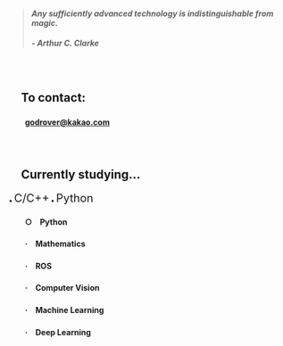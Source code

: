 > #### *Any sufficiently advanced technology is indistinguishable from magic.*
> ##### - Arthur C. Clarke

　

## 　**To contact:**
#### 　　godrover@kakao.com

　

## 　**Currently studying...**
<span style="font-size:5px;">●</span>
<span style="font-size:20px;">C/C++</span>
<span style="font-size:5px;">●</span>
<span style="font-size:20px;">Python</span>
#### 　　○　Python
#### 　　·　Mathematics
#### 　　·　ROS
#### 　　·　Computer Vision
#### 　　·　Machine Learning
#### 　　·　Deep Learning

